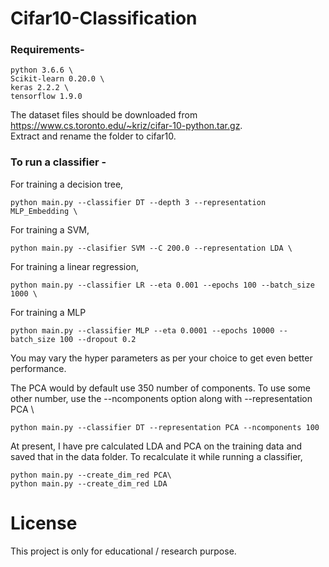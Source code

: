 # Cifar10-Classification
### Requirements- 
```
python 3.6.6 \
Scikit-learn 0.20.0 \
keras 2.2.2 \
tensorflow 1.9.0
```

The dataset files should be downloaded from https://www.cs.toronto.edu/~kriz/cifar-10-python.tar.gz. \
Extract and rename the folder to cifar10. 

### To run a classifier -

For training a decision tree,
```
python main.py --classifier DT --depth 3 --representation MLP_Embedding \
```

For training a SVM,
```
python main.py --clasifier SVM --C 200.0 --representation LDA \
```

For training a linear regression,
```
python main.py --classifier LR --eta 0.001 --epochs 100 --batch_size 1000 \
```

For training a MLP
```
python main.py --classifier MLP --eta 0.0001 --epochs 10000 --batch_size 100 --dropout 0.2 
```
You may vary the hyper parameters as per your choice to get even better performance.

The PCA would by default use 350 number of components. To use some other number, use the --ncomponents option along with --representation PCA \
```
python main.py --classifier DT --representation PCA --ncomponents 100 
```

At present, I have pre calculated LDA and PCA on the training data and saved that in the data folder. 
To recalculate it while running a classifier, 
```
python main.py --create_dim_red PCA\
python main.py --create_dim_red LDA
```

# License
This project is only for educational / research purpose.
